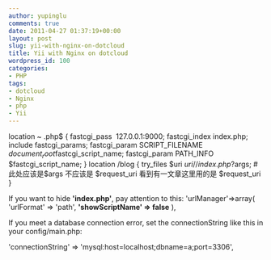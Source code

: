 ```yaml
---
author: yupinglu
comments: true
date: 2011-04-27 01:37:19+00:00
layout: post
slug: yii-with-nginx-on-dotcloud
title: Yii with Nginx on dotcloud
wordpress_id: 100
categories:
- PHP
tags:
- dotcloud
- Nginx
- php
- Yii
---
```


location ~ .php$ {
fastcgi_pass  127.0.0.1:9000;
fastcgi_index index.php;
include fastcgi_params;
fastcgi_param SCRIPT_FILENAME $document_root$fastcgi_script_name;
fastcgi_param PATH_INFO $fastcgi_script_name;
}
location /blog {
try_files $uri $uri/ /index.php?$args; #此处应该是$args 不应该是 $request_uri 看到有一文章这里用的是 $request_uri
}

If you want to hide **'index.php'**, pay attention to this:
'urlManager'=>array(
'urlFormat' => 'path',
**'showScriptName' => false**
),

If you meet a database connection error, set the connectionString like this in your config/main.php:

'connectionString' => 'mysql:host=localhost;dbname=a;port=3306',
